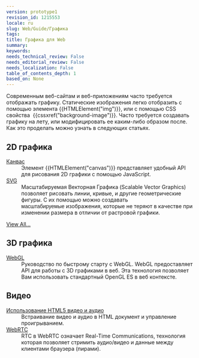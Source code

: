 ```yaml
---
version: prototype1
revision_id: 1215553
locale: ru
slug: Web/Guide/Графика
tags: 
title: Графика для Web
summary: 
keywords: 
needs_technical_review: False
needs_editorial_review: False
needs_localization: False
table_of_contents_depth: 1
based_on: None
---
```

<p>Современным веб-сайтам и веб-приложениям часто требуется отображать графику. Статические изображения легко отобразить с помощью элемента {{HTMLElement("img")}}, или с помощью CSS свойства&nbsp; {{cssxref("background-image")}}. Часто требуется создавать графику на лету, или модифицировать ее каким-либо образом после. Как это проделать можно узнать в следующих статьях.</p>

<div class="row topicpage-table">
<div class="section">
<h2 class="Documentation" id="Docs_for_add-on_developers" name="Docs_for_add-on_developers">2D графика</h2>

<dl>
 <dt><a href="/ru/docs/HTML/Canvas">Канвас</a></dt>
 <dd>Элемент {{HTMLElement("canvas")}} представляет удобный API для рисования 2D графики с помощью JavaScript.</dd>
 <dt><a href="/en-US/docs/Web/SVG">SVG</a></dt>
 <dd>Масштабируемая Векторная Графика (Scalable Vector Graphics) позволяет рисовать линии, кривые, и другие геометрические фигуры. С&nbsp;их помощью можно создавать <span style="font-family:arial,sans-serif; font-size:10.5pt; line-height:115%">масштабируемые&nbsp;</span>изображения, которые не теряют в качестве при изменении размера в отличии&nbsp;от растровой графики.</dd>
</dl>

<p><span class="alllinks"><a href="/en-US/docs/tag/Graphics">View All...</a></span></p>
</div>

<div class="section">
<h2 class="Documentation" id="Docs_for_add-on_developers" name="Docs_for_add-on_developers">3D графика</h2>

<dl>
 <dt><a href="/ru/docs/Web/WebGL">WebGL</a></dt>
 <dd>Руководство по быстрому старту с WebGL. WebGL предоставляет API для работы с 3D графиками&nbsp;в веб. Эта технология позволяет Вам использовать стандартный OpenGL ES в веб контексте.</dd>
</dl>

<h2 id="Видео">Видео</h2>

<dl>
 <dt><a href="/en-US/docs/Web/Guide/HTML/Using_HTML5_audio_and_video">Использование HTML5 видео и аудио</a></dt>
 <dd>Встраивание видео и аудио в HTML документ и управление проигрыванием.</dd>
 <dt><a href="/en-US/docs/WebRTC">WebRTC</a></dt>
 <dd>RTC в WebRTC означает Real-Time Communications, технология которая позволяет стримить аудио/видео и данные между клиентами браузера (пирами).</dd>
</dl>
</div>
</div>

<p>&nbsp;</p>


